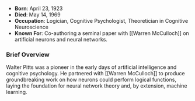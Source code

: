 
- **Born**: April 23, 1923
- **Died**: May 14, 1969
- **Occupation**: Logician, Cognitive Psychologist, Theoretician in Cognitive Neuroscience
- **Known For**: Co-authoring a seminal paper with [[Warren McCulloch]] on artificial neurons and neural networks.

### Brief Overview
Walter Pitts was a pioneer in the early days of artificial intelligence and cognitive psychology. He partnered with [[Warren McCulloch]] to produce groundbreaking work on how neurons could perform logical functions, laying the foundation for neural network theory and, by extension, machine learning.

